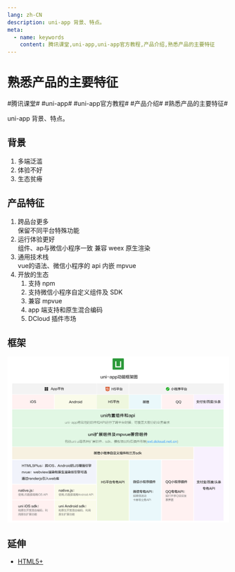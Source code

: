 ```yaml
---
lang: zh-CN
description: uni-app 背景、特点。
meta:
  - name: keywords
    content: 腾讯课堂,uni-app,uni-app官方教程,产品介绍,熟悉产品的主要特征
---
```


# 熟悉产品的主要特征

\#腾讯课堂#
\#uni-app#
\#uni-app官方教程#
\#产品介绍#
\#熟悉产品的主要特征#

uni-app 背景、特点。

## 背景

1. 多端泛滥
1. 体验不好
1. 生态贫瘠

## 产品特征

1. 跨品台更多  
   保留不同平台特殊功能
1. 运行体验更好  
   组件、ap与微信小程序一致
   兼容 weex 原生渲染
1. 通用技术栈  
   vue的语法、微信小程序的 api
   内嵌 mpvue
1. 开放的生态
    1. 支持 npm
    1. 支持微信小程序自定义组件及 SDK
    1. 兼容 mpvue
    1. app 端支持和原生混合编码
    1. DCloud 插件市场
   
## 框架

![uni-app 框架](./image/frame.png)

## 延伸

* [HTML5+](http://www.html5plus.org/doc/zh_cn/webview.html)